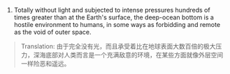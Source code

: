 1. Totally without light and subjected to intense pressures hundreds of times greater than at the Earth's surface, the deep-ocean bottom is a hostile environment to humans, in some ways as forbidding and remote as the void of outer space.

> Translation: 由于完全没有光，而且承受着比在地球表面大数百倍的极大压力，深海底部对人类而言是一个充满敌意的环境，在某些方面就像外层空间一样险恶和遥远。

